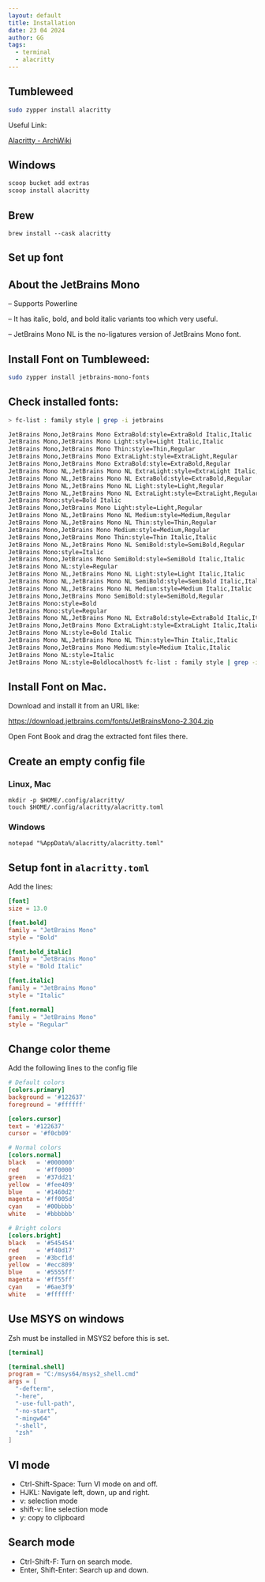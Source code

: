 ```yaml
---
layout: default
title: Installation
date: 23 04 2024
author: GG
tags: 
  - terminal
  - alacritty
---
```


Tumbleweed
---

```zsh
sudo zypper install alacritty
```

Useful Link:

[Alacritty - ArchWiki](https://wiki.archlinux.org/title/Alacritty)

Windows
---

```powershell
scoop bucket add extras
scoop install alacritty
```

Brew
---

```
brew install --cask alacritty
```

Set up font
---

## About the JetBrains Mono

– Supports Powerline

– It has italic, bold, and bold italic variants too which very useful.

– JetBrains Mono NL is the no-ligatures version of JetBrains Mono font.

## Install Font on Tumbleweed:

```zsh
sudo zypper install jetbrains-mono-fonts
```

## Check installed fonts:

```zsh
> fc-list : family style | grep -i jetbrains

JetBrains Mono,JetBrains Mono ExtraBold:style=ExtraBold Italic,Italic
JetBrains Mono,JetBrains Mono Light:style=Light Italic,Italic
JetBrains Mono,JetBrains Mono Thin:style=Thin,Regular
JetBrains Mono,JetBrains Mono ExtraLight:style=ExtraLight,Regular
JetBrains Mono,JetBrains Mono ExtraBold:style=ExtraBold,Regular
JetBrains Mono NL,JetBrains Mono NL ExtraLight:style=ExtraLight Italic,Italic
JetBrains Mono NL,JetBrains Mono NL ExtraBold:style=ExtraBold,Regular
JetBrains Mono NL,JetBrains Mono NL Light:style=Light,Regular
JetBrains Mono NL,JetBrains Mono NL ExtraLight:style=ExtraLight,Regular
JetBrains Mono:style=Bold Italic
JetBrains Mono,JetBrains Mono Light:style=Light,Regular
JetBrains Mono NL,JetBrains Mono NL Medium:style=Medium,Regular
JetBrains Mono NL,JetBrains Mono NL Thin:style=Thin,Regular
JetBrains Mono,JetBrains Mono Medium:style=Medium,Regular
JetBrains Mono,JetBrains Mono Thin:style=Thin Italic,Italic
JetBrains Mono NL,JetBrains Mono NL SemiBold:style=SemiBold,Regular
JetBrains Mono:style=Italic
JetBrains Mono,JetBrains Mono SemiBold:style=SemiBold Italic,Italic
JetBrains Mono NL:style=Regular
JetBrains Mono NL,JetBrains Mono NL Light:style=Light Italic,Italic
JetBrains Mono NL,JetBrains Mono NL SemiBold:style=SemiBold Italic,Italic
JetBrains Mono NL,JetBrains Mono NL Medium:style=Medium Italic,Italic
JetBrains Mono,JetBrains Mono SemiBold:style=SemiBold,Regular
JetBrains Mono:style=Bold
JetBrains Mono:style=Regular
JetBrains Mono NL,JetBrains Mono NL ExtraBold:style=ExtraBold Italic,Italic
JetBrains Mono,JetBrains Mono ExtraLight:style=ExtraLight Italic,Italic
JetBrains Mono NL:style=Bold Italic
JetBrains Mono NL,JetBrains Mono NL Thin:style=Thin Italic,Italic
JetBrains Mono,JetBrains Mono Medium:style=Medium Italic,Italic
JetBrains Mono NL:style=Italic
JetBrains Mono NL:style=Boldlocalhost% fc-list : family style | grep -i fira
```

## Install Font on Mac.

Download and install it from an URL like:

https://download.jetbrains.com/fonts/JetBrainsMono-2.304.zip

Open Font Book and drag the extracted font files there.

## Create an empty config file

### Linux, Mac

```
mkdir -p $HOME/.config/alacritty/
touch $HOME/.config/alacritty/alacritty.toml
```

### Windows

```
notepad "%AppData%/alacritty/alacritty.toml" 
```

## Setup font in ``alacritty.toml``

Add the lines:

```toml
[font]
size = 13.0

[font.bold]
family = "JetBrains Mono"
style = "Bold"

[font.bold_italic]
family = "JetBrains Mono"
style = "Bold Italic"

[font.italic]
family = "JetBrains Mono"
style = "Italic"

[font.normal]
family = "JetBrains Mono"
style = "Regular"
```
  

Change color theme
---

Add the following lines to the config file

```toml
# Default colors
[colors.primary]
background = '#122637'
foreground = '#ffffff'

[colors.cursor]
text = '#122637'
cursor = '#f0cb09'

# Normal colors
[colors.normal]
black   = '#000000'
red     = '#ff0000'
green   = '#37dd21'
yellow  = '#fee409'
blue    = '#1460d2'
magenta = '#ff005d'
cyan    = '#00bbbb'
white   = '#bbbbbb'

# Bright colors
[colors.bright]
black   = '#545454'
red     = '#f40d17'
green   = '#3bcf1d'
yellow  = '#ecc809'
blue    = '#5555ff'
magenta = '#ff55ff'
cyan    = '#6ae3f9'
white   = '#ffffff'
```

Use MSYS on windows
---

Zsh must be installed in MSYS2 before this is set.

``` toml
[terminal]

[terminal.shell]
program = "C:/msys64/msys2_shell.cmd"
args = [
  "-defterm",
  "-here",
  "-use-full-path",
  "-no-start",
  "-mingw64"
  "-shell",
  "zsh"
]
```

VI mode
---

- Ctrl-Shift-Space: Turn VI mode on and off.
- HJKL: Navigate left, down, up and right.
- v: selection mode
- shift-v: line selection mode
- y: copy to clipboard

Search mode
---

- Ctrl-Shift-F: Turn on search mode.
- Enter, Shift-Enter: Search up and down.
